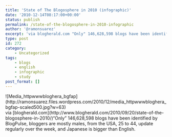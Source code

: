 ```yaml
---
title: 'State of The Blogosphere in 2010 (infographic)'
date: '2010-12-14T08:17:00+00:00'
status: publish
permalink: /state-of-the-blogosphere-in-2010-infographic
author: '@ramonsuarez'
excerpt: 'via blogherald.com "Only" 146,628,598 blogs have been identified by BlogPulse, bloggers are mostly males, from the USA, 25 to 44, update regularly over the week, and Japanese is bigger than English.'
type: post
id: 272
category:
    - Uncategorized
tags:
    - blogs
    - english
    - infographic
    - study
post_format: []
---
```

<div class="p_embed p_image_embed">![Media_httpwwwbloghera_bgfap](http://ramonsuarez.files.wordpress.com/2010/12/media_httpwwwbloghera_bgfap-scaled500.jpg?w=63)</div>via [blogherald.com](http://www.blogherald.com/2010/09/20/state-of-the-blogosphere-in-2010/)</div>“Only” 146,628,598 blogs have been identified by BlogPulse, bloggers are mostly males, from the USA, 25 to 44, update regularly over the week, and Japanese is bigger than English.

</div>